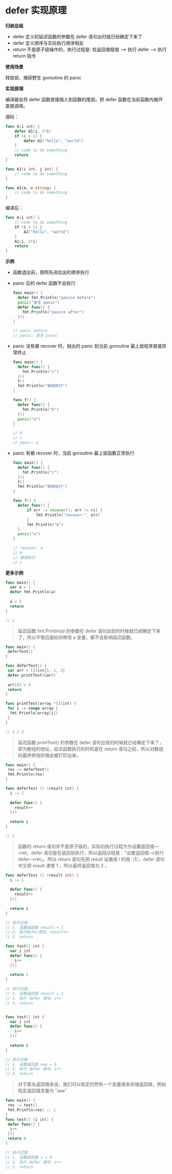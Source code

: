 # defer 实现原理

**归纳总结**

- defer 定义的延迟函数的参数在 defer 语句出时就已经确定下来了
- defer 定义顺序与实际执行顺序相反
- return 不是原子级操作的，执行过程是: 给返回值赋值 —> 执行 defer —> 执行 return 指令

**使用场景**

释放锁、捕获野生 goroutine 的 panic

**实现原理**

编译器会将 defer 函数直接插入到函数的尾部。把 defer 函数在当前函数内展开直接调用。

源码：

```Go
func A(i int) {
    defer A1(i, 2*i)
    if (i > 1) {
        defer A2("hello", "world")
    }
    // code to do something
    return
}

func A1(i int, j int) {
    // code to do something
}

func A2(m, n string) {
    // code to do something
}
```

编译后：

```Go
func A(i int) {
    // code to do something
    if (i > 1) {
        A2("hello", "world")
    }
    A1(i, 2*i)
    return
}
```

**示例**

- 函数退出前，按照先进后出的顺序执行
- panic 后的 defer 函数不会执行
  
  ```Go
  func main() {
    defer fmt.Println("panice before")
    panic("发生 panic")
    defer func() {
      fmt.Println("panice after")
    }()
  }

  // panic before
  // panic: 发生 panic
  ```

- panic 没有被 recover 时，抛出的 panic 到当前 goroutine 最上层程序直接异常终止
  
  ```Go
  func main() {
    defer func() {
      fmt.Println("c")
    }()
    f()
    fmt.Println("继续执行")
  }

  func f() {
    defer func() {
      fmt.Println("b")
    }()
    panic("a")
  }

  // b
  // c
  // panic: a
  ```

- panic 有被 recover 时，当前 goroutine 最上层函数正常执行
  
  ```Go
  func main() {
    defer func() {
      fmt.Println("c")
    }()
    f()
    fmt.Println("继续执行")
  }

  func f() {
    defer func() {
        if err := recover(); err != nil {
            fmt.Println("recover:", err)
        }
        fmt.Println("b")
    }
    panic("a")
  }

  // recover: a
  // b
  // 继续执行
  // c
  ```

**更多示例**

```Go
func main() {
  var a = 1
  defer fmt.Println(a)
  
  a = 2
  return
}

// 1
```

> 延迟函数 fmt.Println(a) 的参数在 defer 语句出现的时候就已经确定下来了，所以不管后面如何修改 a 变量，都不会影响延迟函数。

```Go
func main() {
 deferTest()
}

func deferTest() {
 var arr = [3]int{1, 2, 3}
 defer printTest(&arr)
 
 arr[0] = 4
 return
}

func printTest(array *[3]int) {
 for i := range array {
  fmt.Println(array[i])
 }
}

// 4 2 3
```

> 延迟函数 printTest() 的参数在 defer 语句出现的时候就已经确定下来了，即为数组的地址，延迟函数执行的时机是在 return 语句之前，所以对数组的最终修改的值会被打印出来。

```Go
func main() {
 res := deferTest()
 fmt.Println(res)
}

func deferTest () (result int) {
  i := 1
  
  defer func() {
    result++
  }()
  
  return i
}

// 2
```

> 函数的 return 语句并不是原子级的，实际的执行过程为为设置返回值—>ret，defer 语句是在返回前执行，所以返回过程是：「设置返回值—>执行defer—>ret」。所以 return 语句先把 result 设置成 i 的值（1），defer 语句中又把 result 递增 1 ，所以最终返回值为 2 。

```Go
func deferTest () (result int) {
  i := 1
  
  defer func() {
    result++
  }()
  
  return i
}

// 执行过程：
// 1. 设置返回值 result = 1
// 2. 执行defer语句，result++
// 3. return
```

```Go
func test() int {
  var i int
  defer func() {
    i++
  }()
  
  return 1
}

// 执行过程：
// 1. 设置返回值 result = 1
// 2. 执行 defer 语句，i++
// 3. return
```

```Go

func test() int {
  var i int
  defer func() {
    i++
  }()
  
  return i
}

// 执行过程：
// 1. 设置返回值 aaa = 0
// 2. 执行 defer 语句，i++
// 3. return
```

> 对于匿名返回值来说，我们可以假定仍然有一个变量用来存储返回值，例如假定返回值变量为 ”aaa”

```Go
func main() {
 res := test()
 fmt.Println(res) // 1
}
func test() (i int) {
 defer func() {
  i++
 }()
 return 0
}

// 执行过程：
// 1. 设置返回值 i = 0
// 2. 执行 defer 语句，i++
// 3. return
```